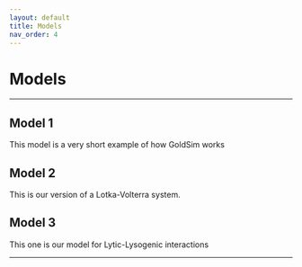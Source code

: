 ```yaml
---
layout: default
title: Models
nav_order: 4
---
```


# Models

---

## Model 1
This model is a very short example of how GoldSim works

## Model 2
This is our version of a Lotka-Volterra system.

## Model 3
This one is our model for Lytic-Lysogenic interactions

---
